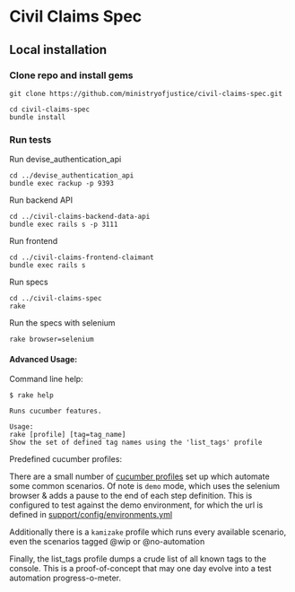 # Civil Claims Spec

Local installation
------------------

### Clone repo and install gems

    git clone https://github.com/ministryofjustice/civil-claims-spec.git

    cd civil-claims-spec
    bundle install

### Run tests

Run devise_authentication_api

    cd ../devise_authentication_api
    bundle exec rackup -p 9393

Run backend API

    cd ../civil-claims-backend-data-api
    bundle exec rails s -p 3111

Run frontend

    cd ../civil-claims-frontend-claimant
    bundle exec rails s

Run specs

    cd ../civil-claims-spec
    rake

Run the specs with selenium

    rake browser=selenium

#### Advanced Usage:

Command line help:

```shell
$ rake help

Runs cucumber features.

Usage:
rake [profile] [tag=tag_name]
Show the set of defined tag names using the 'list_tags' profile
```

Predefined cucumber profiles:

There are a small number of [cucumber profiles](.config/cucumber.yml) set up which automate some common scenarios.  Of note is `demo` mode, which uses the selenium browser & adds a pause to the end of each step definition. This is configured to test against the demo environment, for which the url is defined in [support/config/environments.yml](support/config/environments.yml)

Additionally there is a `kamizake` profile which runs every available scenario, even the scenarios tagged @wip or @no-automation

Finally, the list_tags profile dumps a crude list of all known tags to the console. This is a proof-of-concept that may one day evolve into a test automation progress-o-meter.
